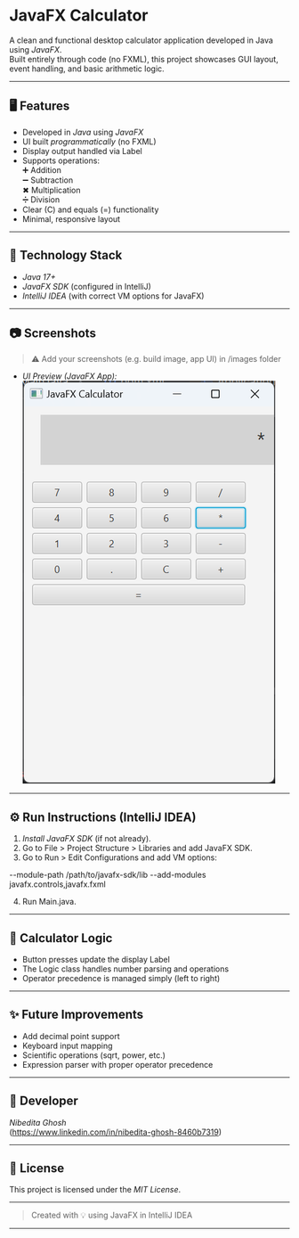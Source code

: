 
# JavaFX Calculator

A clean and functional desktop calculator application developed in Java using *JavaFX*.  
Built entirely through code (no FXML), this project showcases GUI layout, event handling, and basic arithmetic logic.

---

## 🖥 Features

- Developed in *Java* using *JavaFX*
- UI built *programmatically* (no FXML)
- Display output handled via Label
- Supports operations:  
  ➕ Addition  
  ➖ Subtraction  
  ✖ Multiplication  
  ➗ Division
- Clear (C) and equals (=) functionality
- Minimal, responsive layout

---

## 🔧 Technology Stack

- *Java 17+*
- *JavaFX SDK* (configured in IntelliJ)
- *IntelliJ IDEA* (with correct VM options for JavaFX)

---

## 📷 Screenshots

> ⚠ Add your screenshots (e.g. build image, app UI) in /images folder



- *UI Preview (JavaFX App):*  
  ![UI Screenshot](images/calculator.png.png)

---


## ⚙ Run Instructions (IntelliJ IDEA)

1. *Install JavaFX SDK* (if not already).
2. Go to File > Project Structure > Libraries and add JavaFX SDK.
3. Go to Run > Edit Configurations and add VM options:

--module-path /path/to/javafx-sdk/lib --add-modules javafx.controls,javafx.fxml

4. Run Main.java.

---

## 🔄 Calculator Logic

- Button presses update the display Label
- The Logic class handles number parsing and operations
- Operator precedence is managed simply (left to right)

---

## ✨ Future Improvements

- Add decimal point support
- Keyboard input mapping
- Scientific operations (sqrt, power, etc.)
- Expression parser with proper operator precedence

---

## 👤 Developer

*Nibedita Ghosh*  
(https://www.linkedin.com/in/nibedita-ghosh-8460b7319)

---

## 📄 License

This project is licensed under the *MIT License*.

---

> Created with 💡 using JavaFX in IntelliJ IDEA


---


